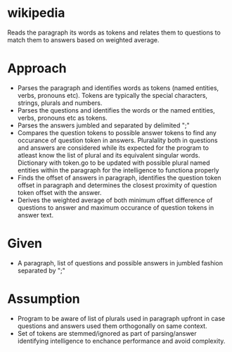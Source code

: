 # wikipedia
Reads the paragraph its words as tokens and relates them to questions to match them to answers based on weighted average.

# Approach
* Parses the paragraph and identifies words as tokens (named entities, verbs, pronouns etc). Tokens are typically the special characters, strings, plurals and numbers.
* Parses the questions and identifies the words or the named entities, verbs, pronouns etc as tokens.
* Parses the answers jumbled and separated by delimited ";"
* Compares the question tokens to possible answer tokens to find any occurance of question token in answers. Pluralality both in questions
and answers are considered while its expected for the program to atleast know the list of plural and its equivalent singular words. Dictionary
with token.go to be updated with possible plural named entities within the paragraph for the intelligence to functiona properly
* Finds the offset of answers in paragraph, identifies the question token offset in paragraph and determines the closest proximity of question token offset
with the answer.
* Derives the weighted average of both minimum offset difference of questions to answer and maximum occurance of question tokens in answer text.

# Given
* A paragraph, list of questions and possible answers in jumbled fashion separated by ";"

# Assumption
* Program to be aware of list of plurals used in paragraph upfront in case questions and answers used them orthogonally on same context.
* Set of tokens are stemmed/ignored as part of parsing/answer identifying intelligence to enchance performance and avoid complexity.

